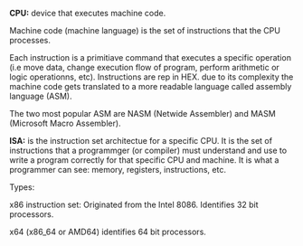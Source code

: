 **CPU:** device that executes machine code.

Machine code (machine language) is the set of instructions that the CPU processes. 

Each instruction is a primitiave command that executes a specific operation (i.e move data, change execution flow of program, perform arithmetic or logic operationns, etc). Instructions are rep in HEX. due to its complexity the machine code gets translated to a more readable language called assembly language (ASM). 

The two most popular ASM are NASM (Netwide Assembler) and MASM (Microsoft Macro Assembler). 

**ISA:** is the instruction set architectue for a specific CPU. It is the set of instructions that a programmger (or compiler) must understand and use to write a program correctly for that specific CPU and machine. It is what a programmer can see: memory, registers, instructions, etc. 

Types: 

x86 instruction set: Originated from the Intel 8086. Identifies 32 bit processors.

x64 (x86_64 or AMD64) identifies 64 bit processors.









